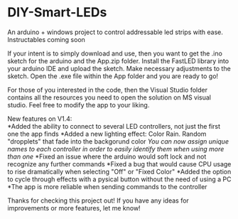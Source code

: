 # DIY-Smart-LEDs
An arduino + windows project to control addressable led strips with ease. Instructables coming soon

If your intent is to simply download and use, then you want to get the .ino sketch for the arduino and the App.zip folder. 
Install the FastLED library into your arduino IDE and upload the sketch. Make necessary adjustments to the sketch.
Open the .exe file within the App folder and you are ready to go!

For those of you interested in the code, then the Visual Studio folder contains all the resources you need to open the solution on MS visual studio. Feel free to modify the app to your liking.

New features on V1.4:                                                                                                 
*Added the ability to connect to several LED controllers, not just the first one the app finds
*Added a new lighting effect: Color Rain. Random "dropplets" that fade into the backgorund color
*You can now assign unique names to each controller in order to easily identify them when using more than one*
*Fixed an issue where the arduino would soft lock and not recognize any further commands
*Fixed a bug that would cause CPU usage to rise dramatically when selecting "Off" or "Fixed Color"
*Added the option to cycle through effects with a pysical button without the need of using a PC
*The app is more reliable when sending commands to the controller

Thanks for checking this project out! If you have any ideas for improvements or more features, let me know!
